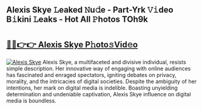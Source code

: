## Alexis Skye 𝙻eaked 𝙽u𝚍e - Part-Yrk 𝚅𝚒deo B𝚒kini 𝙻eaks - Hot All 𝙿hotos TOh9k

# <h2><a href="http://ld2frf.urlbe.top/?page=Alexis+Skye">🔗🔗👉👉 Alexis Skye P𝚑oto𝚜Vid𝚎o</a></h2>

[![Alexis Skye](https://i.imgur.com/eBuTRDB.gif)](http://ld2frf.urlbe.top/?page=Alexis+Skye)
Alexis Skye, a multifaceted and divisive individual, resists simple description. Her innovative way of engaging with online audiences has fascinated and enraged spectators, igniting debates on privacy, morality, and the intricacies of digital societies. Despite the ambiguity of her intentions, her mark on digital media is indelible. Boasting unyielding determination and undeniable captivation, Alexis Skye influence on digital media is boundless.
